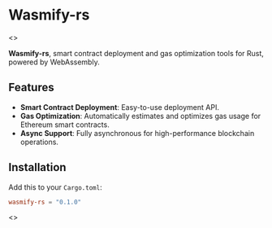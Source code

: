 # Wasmify-rs

<<just for Testnet>>

**Wasmify-rs**, smart contract deployment and gas optimization tools for Rust, powered by WebAssembly.

## Features

- **Smart Contract Deployment**: Easy-to-use deployment API.
- **Gas Optimization**: Automatically estimates and optimizes gas usage for Ethereum smart contracts.
- **Async Support**: Fully asynchronous for high-performance blockchain operations.

## Installation

Add this to your `Cargo.toml`:

```toml
wasmify-rs = "0.1.0"
```

<<processing>>